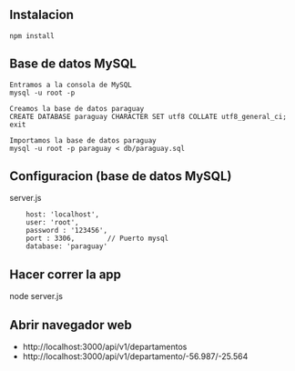 ## Instalacion
    npm install
    
## Base de datos MySQL
    Entramos a la consola de MySQL
    mysql -u root -p
    
    Creamos la base de datos paraguay
    CREATE DATABASE paraguay CHARACTER SET utf8 COLLATE utf8_general_ci;
    exit
    
    Importamos la base de datos paraguay
    mysql -u root -p paraguay < db/paraguay.sql
    
## Configuracion (base de datos MySQL)
server.js

        host: 'localhost',
        user: 'root',
        password : '123456',
        port : 3306,        // Puerto mysql
        database: 'paraguay'


## Hacer correr la app
node server.js

## Abrir navegador web
* http://localhost:3000/api/v1/departamentos
* http://localhost:3000/api/v1/departamento/-56.987/-25.564
